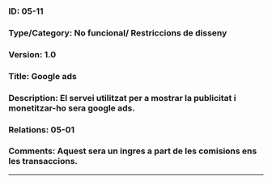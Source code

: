 ### ID: 05-11  
### Type/Category: No funcional/ Restriccions de disseny 
### Version: 1.0 
### Title: Google ads
### Description: El servei utilitzat per a mostrar la publicitat i monetitzar-ho sera google ads. 
### Relations: 05-01
### Comments: Aquest sera un ingres a part de les comisions ens les transaccions. 
---
